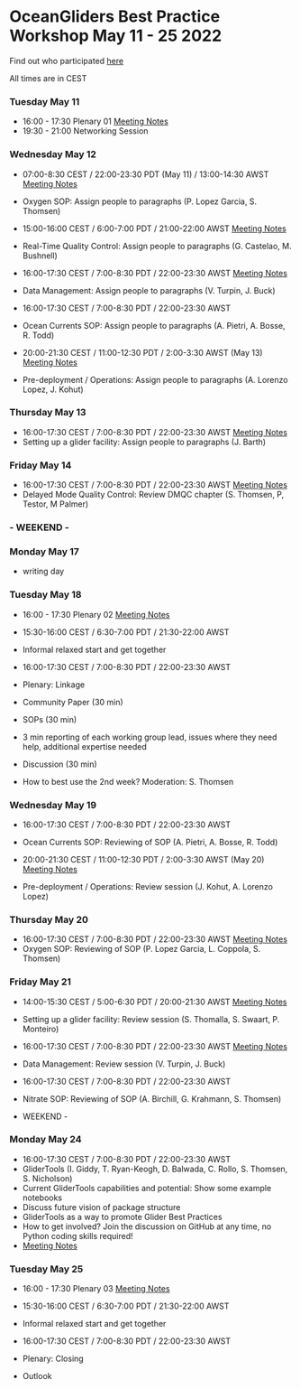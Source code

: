 # OceanGliders Best Practice Workshop May 11 - 25 2022

Find out who participated [here](https://github.com/OceanGlidersCommunity/meeting_notes/blob/main/2021/Check-In%20-%20Introduction.pdf)

All times are in CEST

### Tuesday May 11 
- 16:00 - 17:30 Plenary 01 [Meeting Notes](https://github.com/OceanGlidersCommunity/meeting_notes/blob/main/2021/2021_05_11_plenary_01.md)
- 19:30 - 21:00 Networking Session

### Wednesday May 12 
- 07:00-8:30 CEST / 22:00-23:30 PDT (May 11) / 13:00-14:30 AWST [Meeting Notes](https://github.com/OceanGlidersCommunity/Oxygen_SOP/blob/main/meeting_notes/2021_05_12-22_OG_Best_Practice_Workshop_O2_session.md)
- Oxygen SOP: Assign people to paragraphs (P. Lopez Garcia, S. Thomsen)

- 15:00-16:00 CEST / 6:00-7:00 PDT / 21:00-22:00 AWST [Meeting Notes](https://github.com/OceanGlidersCommunity/meeting_notes/blob/main/2021/2021_05_12_RTQC.md)
- Real-Time Quality Control: Assign people to paragraphs (G. Castelao, M. Bushnell)

- 16:00-17:30 CEST / 7:00-8:30 PDT / 22:00-23:30 AWST [Meeting Notes](https://github.com/OceanGlidersCommunity/meeting_notes/blob/main/2021/2021_05_12_data_management.md)
- Data Management: Assign people to paragraphs (V. Turpin, J. Buck)

- 16:00-17:30 CEST / 7:00-8:30 PDT / 22:00-23:30 AWST
- Ocean Currents SOP: Assign people to paragraphs (A. Pietri, A. Bosse, R. Todd)

- 20:00-21:30 CEST / 11:00-12:30 PDT / 2:00-3:30 AWST (May 13) [Meeting Notes](2021_05_12_pre_deployment.md)
- Pre-deployment / Operations: Assign people to paragraphs (A. Lorenzo Lopez, J. Kohut) 		

### Thursday May 13 
- 16:00-17:30 CEST / 7:00-8:30 PDT / 22:00-23:30 AWST [Meeting Notes](2021_05_13_setting_up_glider_facility.md)
- Setting up a glider facility: Assign people to paragraphs (J. Barth)
  
### Friday May 14 
- 16:00-17:30 CEST  / 7:00-8:30 PDT / 22:00-23:30 AWST [Meeting Notes](https://github.com/OceanGlidersCommunity/meeting_notes/blob/main/2021/2021_05_14_DMQC.md)
- Delayed Mode Quality Control: Review DMQC chapter (S. Thomsen, P, Testor, M Palmer)

### **- WEEKEND -** 

### Monday May 17 
- writing day

### Tuesday May 18
- 16:00 - 17:30 Plenary 02 [Meeting Notes](https://github.com/OceanGlidersCommunity/meeting_notes/blob/main/2021/2021_05_18_plenary_02.md)
- 15:30-16:00 CEST / 6:30-7:00 PDT / 21:30-22:00 AWST 
- Informal relaxed start and get together

- 16:00-17:30 CEST / 7:00-8:30 PDT / 22:00-23:30 AWST
- Plenary: Linkage
- Community Paper (30 min)
- SOPs (30 min)
- 3 min reporting of each working group lead, issues where they need help, additional expertise needed
	
- Discussion (30 min)
- How to best use the 2nd week? Moderation: S. Thomsen


### Wednesday May 19
- 16:00-17:30 CEST / 7:00-8:30 PDT / 22:00-23:30 AWST
- Ocean Currents SOP: Reviewing of SOP (A. Pietri, A. Bosse, R. Todd)
	
- 20:00-21:30 CEST / 11:00-12:30 PDT / 2:00-3:30 AWST (May 20) [Meeting Notes](2021_05_12_pre_deployment.md)
- Pre-deployment / Operations: Review session (J. Kohut, A. Lorenzo Lopez)

### Thursday May 20
- 16:00-17:30 CEST / 7:00-8:30 PDT / 22:00-23:30 AWST [Meeting Notes](https://github.com/OceanGlidersCommunity/Oxygen_SOP/blob/main/meeting_notes/2021_05_12-22_OG_Best_Practice_Workshop_O2_session.md)
- Oxygen SOP: Reviewing of SOP (P. Lopez Garcia, L. Coppola, S. Thomsen)


### Friday May 21
- 14:00-15:30 CEST / 5:00-6:30 PDT / 20:00-21:30 AWST [Meeting Notes](2021_05_13_setting_up_glider_facility.md)
- Setting up a glider facility: Review session (S. Thomalla, S. Swaart, P. Monteiro)

- 16:00-17:30 CEST / 7:00-8:30 PDT / 22:00-23:30 AWST [Meeting Notes](https://github.com/OceanGlidersCommunity/meeting_notes/blob/main/2021/2021_05_12_data_management.md)
- Data Management: Review session (V. Turpin, J. Buck)

- 16:00-17:30 CEST / 7:00-8:30 PDT / 22:00-23:30 AWST
- Nitrate SOP: Reviewing of SOP (A. Birchill, G. Krahmann, S. Thomsen)

- WEEKEND - 

### Monday May 24
- 16:00-17:30 CEST / 7:00-8:30 PDT / 22:00-23:30 AWST
- GliderTools (I. Giddy, T. Ryan-Keogh, D. Balwada, C. Rollo, S. Thomsen, S. Nicholson)
- Current GliderTools capabilities and potential: Show some example notebooks 
- Discuss future vision of package structure
- GliderTools as a way to promote Glider Best Practices
- How to get involved? Join the discussion on GitHub at any time, no Python coding skills required!
- [Meeting Notes](https://github.com/OceanGlidersCommunity/meeting_notes/blob/main/2021/2021_05_24_glidertools.md)


### Tuesday May 25 
- 16:00 - 17:30 Plenary 03 [Meeting Notes](https://github.com/OceanGlidersCommunity/meeting_notes/blob/main/2021/2021_05_25_plenary_03.md)

- 15:30-16:00 CEST / 6:30-7:00 PDT / 21:30-22:00 AWST
- Informal relaxed start and get together

- 16:00-17:30 CEST / 7:00-8:30 PDT / 22:00-23:30 AWST
- Plenary: Closing 
- Outlook 
	






